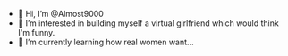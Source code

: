 - 👋 Hi, I’m @Almost9000
- 👀 I’m interested in building myself a virtual girlfriend which would think I'm funny.
- 🌱 I’m currently learning how real women want...


<!---
Almost9000/Almost9000 is a ✨ special ✨ repository because its `README.md` (this file) appears on your GitHub profile.
You can click the Preview link to take a look at your changes.
--->
